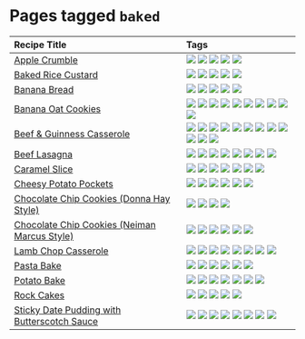 # Pages tagged `baked`

|Recipe Title|Tags
|:---|:---|
|[Apple Crumble](../recipes/applecrumble.md)|[![](https://img.shields.io/badge/tag-baked-062ab)](../tags/baked.md) [![](https://img.shields.io/badge/tag-dessert-517a72)](../tags/dessert.md) [![](https://img.shields.io/badge/tag-stovetop-e5c1d4)](../tags/stovetop.md) [![](https://img.shields.io/badge/tag-vegan-10cdd6)](../tags/vegan.md) [![](https://img.shields.io/badge/tag-vegetarian-1754e4)](../tags/vegetarian.md)|
|[Baked Rice Custard](../recipes/bakedricecustard.md)|[![](https://img.shields.io/badge/tag-baked-062ab)](../tags/baked.md) [![](https://img.shields.io/badge/tag-dairy-208450)](../tags/dairy.md) [![](https://img.shields.io/badge/tag-dessert-517a72)](../tags/dessert.md) [![](https://img.shields.io/badge/tag-rice-e4f90)](../tags/rice.md) [![](https://img.shields.io/badge/tag-vegetarian-1754e4)](../tags/vegetarian.md)|
|[Banana Bread](../recipes/bananabread.md)|[![](https://img.shields.io/badge/tag-baked-062ab)](../tags/baked.md) [![](https://img.shields.io/badge/tag-dessert-517a72)](../tags/dessert.md) [![](https://img.shields.io/badge/tag-snack-13fda6)](../tags/snack.md) [![](https://img.shields.io/badge/tag-vegan-10cdd6)](../tags/vegan.md) [![](https://img.shields.io/badge/tag-vegetarian-1754e4)](../tags/vegetarian.md)|
|[Banana Oat Cookies](../recipes/bananaoatcookies.md)|[![](https://img.shields.io/badge/tag-baked-062ab)](../tags/baked.md) [![](https://img.shields.io/badge/tag-chocolate-9fef19)](../tags/chocolate.md) [![](https://img.shields.io/badge/tag-coffee-d4602a)](../tags/coffee.md) [![](https://img.shields.io/badge/tag-easy-427cd)](../tags/easy.md) [![](https://img.shields.io/badge/tag-great-d5a11)](../tags/great.md) [![](https://img.shields.io/badge/tag-healthy-6d71)](../tags/healthy.md) [![](https://img.shields.io/badge/tag-simple-32613c)](../tags/simple.md) [![](https://img.shields.io/badge/tag-snack-13fda6)](../tags/snack.md) [![](https://img.shields.io/badge/tag-vegan-10cdd6)](../tags/vegan.md) [![](https://img.shields.io/badge/tag-vegetarian-1754e4)](../tags/vegetarian.md)|
|[Beef & Guinness Casserole](../recipes/beefandguinnesscasserole.md)|[![](https://img.shields.io/badge/tag-amazing-8ce73b)](../tags/amazing.md) [![](https://img.shields.io/badge/tag-baked-062ab)](../tags/baked.md) [![](https://img.shields.io/badge/tag-beef-8344b1)](../tags/beef.md) [![](https://img.shields.io/badge/tag-casserole-3a4f8e)](../tags/casserole.md) [![](https://img.shields.io/badge/tag-dinner-91514)](../tags/dinner.md) [![](https://img.shields.io/badge/tag-guinness-6984a1)](../tags/guinness.md) [![](https://img.shields.io/badge/tag-irish-bb15fd)](../tags/irish.md) [![](https://img.shields.io/badge/tag-large_quantity-eadebe)](../tags/large_quantity.md) [![](https://img.shields.io/badge/tag-long_cook_time-5b6ac0)](../tags/long_cook_time.md) [![](https://img.shields.io/badge/tag-long_prep_time-95446)](../tags/long_prep_time.md) [![](https://img.shields.io/badge/tag-messy-4d8aaa)](../tags/messy.md) [![](https://img.shields.io/badge/tag-tricky-acbc2f)](../tags/tricky.md)|
|[Beef Lasagna](../recipes/beeflasagna.md)|[![](https://img.shields.io/badge/tag-baked-062ab)](../tags/baked.md) [![](https://img.shields.io/badge/tag-beef-8344b1)](../tags/beef.md) [![](https://img.shields.io/badge/tag-dairy-208450)](../tags/dairy.md) [![](https://img.shields.io/badge/tag-dinner-91514)](../tags/dinner.md) [![](https://img.shields.io/badge/tag-easy-427cd)](../tags/easy.md) [![](https://img.shields.io/badge/tag-italian-ad1215)](../tags/italian.md) [![](https://img.shields.io/badge/tag-pasta-8a534c)](../tags/pasta.md) [![](https://img.shields.io/badge/tag-stovetop-e5c1d4)](../tags/stovetop.md)|
|[Caramel Slice](../recipes/caramelslice.md)|[![](https://img.shields.io/badge/tag-amazing-8ce73b)](../tags/amazing.md) [![](https://img.shields.io/badge/tag-baked-062ab)](../tags/baked.md) [![](https://img.shields.io/badge/tag-chocolate-9fef19)](../tags/chocolate.md) [![](https://img.shields.io/badge/tag-dairy-208450)](../tags/dairy.md) [![](https://img.shields.io/badge/tag-long_prep_time-95446)](../tags/long_prep_time.md) [![](https://img.shields.io/badge/tag-snack-13fda6)](../tags/snack.md) [![](https://img.shields.io/badge/tag-vegetarian-1754e4)](../tags/vegetarian.md)|
|[Cheesy Potato Pockets](../recipes/cheesypotatopockets.md)|[![](https://img.shields.io/badge/tag-aussie-9acea8)](../tags/aussie.md) [![](https://img.shields.io/badge/tag-baked-062ab)](../tags/baked.md) [![](https://img.shields.io/badge/tag-cheesey-99d437)](../tags/cheesey.md) [![](https://img.shields.io/badge/tag-potato-32f6f2)](../tags/potato.md) [![](https://img.shields.io/badge/tag-sides-acaf3f)](../tags/sides.md) [![](https://img.shields.io/badge/tag-vegetarian-1754e4)](../tags/vegetarian.md)|
|[Chocolate Chip Cookies (Donna Hay Style)](../recipes/chocolatechipcookiesdonnahay.md)|[![](https://img.shields.io/badge/tag-baked-062ab)](../tags/baked.md) [![](https://img.shields.io/badge/tag-chocolate-9fef19)](../tags/chocolate.md) [![](https://img.shields.io/badge/tag-dairy-208450)](../tags/dairy.md) [![](https://img.shields.io/badge/tag-snack-13fda6)](../tags/snack.md)|
|[Chocolate Chip Cookies (Neiman Marcus Style)](../recipes/chocolatechipcookiesneimanmarcus.md)|[![](https://img.shields.io/badge/tag-amazing-8ce73b)](../tags/amazing.md) [![](https://img.shields.io/badge/tag-baked-062ab)](../tags/baked.md) [![](https://img.shields.io/badge/tag-chocolate-9fef19)](../tags/chocolate.md) [![](https://img.shields.io/badge/tag-coffee-d4602a)](../tags/coffee.md) [![](https://img.shields.io/badge/tag-dairy-208450)](../tags/dairy.md) [![](https://img.shields.io/badge/tag-snack-13fda6)](../tags/snack.md)|
|[Lamb Chop Casserole](../recipes/lambchopcasserole.md)|[![](https://img.shields.io/badge/tag-aussie-9acea8)](../tags/aussie.md) [![](https://img.shields.io/badge/tag-baked-062ab)](../tags/baked.md) [![](https://img.shields.io/badge/tag-battered-da139a)](../tags/battered.md) [![](https://img.shields.io/badge/tag-casserole-3a4f8e)](../tags/casserole.md) [![](https://img.shields.io/badge/tag-dinner-91514)](../tags/dinner.md) [![](https://img.shields.io/badge/tag-family-d82abc)](../tags/family.md) [![](https://img.shields.io/badge/tag-fried-cb29b)](../tags/fried.md) [![](https://img.shields.io/badge/tag-lamb-dc62b7)](../tags/lamb.md)|
|[Pasta Bake](../recipes/pastabake.md)|[![](https://img.shields.io/badge/tag-baked-062ab)](../tags/baked.md) [![](https://img.shields.io/badge/tag-beef-8344b1)](../tags/beef.md) [![](https://img.shields.io/badge/tag-cheesey-99d437)](../tags/cheesey.md) [![](https://img.shields.io/badge/tag-dairy-208450)](../tags/dairy.md) [![](https://img.shields.io/badge/tag-pasta-8a534c)](../tags/pasta.md) [![](https://img.shields.io/badge/tag-sides-acaf3f)](../tags/sides.md)|
|[Potato Bake](../recipes/potatobake.md)|[![](https://img.shields.io/badge/tag-baked-062ab)](../tags/baked.md) [![](https://img.shields.io/badge/tag-cheesey-99d437)](../tags/cheesey.md) [![](https://img.shields.io/badge/tag-dairy-208450)](../tags/dairy.md) [![](https://img.shields.io/badge/tag-potato-32f6f2)](../tags/potato.md) [![](https://img.shields.io/badge/tag-savoury-eac1b9)](../tags/savoury.md) [![](https://img.shields.io/badge/tag-sides-acaf3f)](../tags/sides.md) [![](https://img.shields.io/badge/tag-vegetarian-1754e4)](../tags/vegetarian.md)|
|[Rock Cakes](../recipes/rockcakes.md)|[![](https://img.shields.io/badge/tag-baked-062ab)](../tags/baked.md) [![](https://img.shields.io/badge/tag-dairy-208450)](../tags/dairy.md) [![](https://img.shields.io/badge/tag-family-d82abc)](../tags/family.md) [![](https://img.shields.io/badge/tag-snack-13fda6)](../tags/snack.md) [![](https://img.shields.io/badge/tag-vegetarian-1754e4)](../tags/vegetarian.md)|
|[Sticky Date Pudding with Butterscotch Sauce](../recipes/stickydatepuddingwithbutterscotchsauce.md)|[![](https://img.shields.io/badge/tag-amazing-8ce73b)](../tags/amazing.md) [![](https://img.shields.io/badge/tag-baked-062ab)](../tags/baked.md) [![](https://img.shields.io/badge/tag-british-fda5ff)](../tags/british.md) [![](https://img.shields.io/badge/tag-coffee-d4602a)](../tags/coffee.md) [![](https://img.shields.io/badge/tag-dairy-208450)](../tags/dairy.md) [![](https://img.shields.io/badge/tag-dessert-517a72)](../tags/dessert.md) [![](https://img.shields.io/badge/tag-stovetop-e5c1d4)](../tags/stovetop.md) [![](https://img.shields.io/badge/tag-vegetarian-1754e4)](../tags/vegetarian.md)|